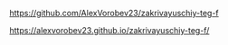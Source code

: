 https://github.com/AlexVorobev23/zakrivayuschiy-teg-f

https://alexvorobev23.github.io/zakrivayuschiy-teg-f/